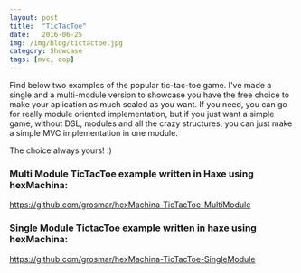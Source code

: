 ```yaml
---
layout: post
title:  "TicTacToe"
date:   2016-06-25
img: /img/blog/tictactoe.jpg
category: Showcase
tags: [mvc, oop]
---
```

Find below two examples of the popular tic-tac-toe game. I've made a single and a multi-module version to showcase you have the free choice to make your aplication as much scaled as you want.
If you need, you can go for really module oriented implementation, but if you just want a simple game, without DSL, modules and all the crazy structures, you can just make a simple MVC implementation in one module.

The choice always yours! :)

### Multi Module TicTacToe example written in Haxe using hexMachina:
https://github.com/grosmar/hexMachina-TicTacToe-MultiModule

### Single Module TictacToe example written in haxe using hexMachina:
https://github.com/grosmar/hexMachina-TicTacToe-SingleModule
